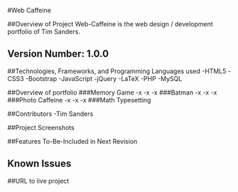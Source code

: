 #Web Caffeine

##Overview of Project
Web-Caffeine is the web design / development portfolio of Tim Sanders.

## Version Number:  1.0.0

##Technologies, Frameworks, and Programming Languages used
-HTML5
-CSS3
-Bootstrap
-JavaScript
-jQuery
-LaTeX
-PHP
-MySQL

##Overview of portfolio
###Memory Game
-x
-x
-x
###Batman
-x
-x
-x
###Photo Caffeine
-x
-x
-x
###Math Typesetting


##Contributors
-Tim Sanders




##Project Screenshots

##Features To-Be-Included in Next Revision

## Known Issues


##URL to live project

